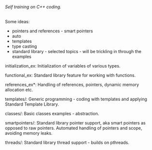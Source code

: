 ###### Self training on C++ coding.


Some ideas:
 * pointers and references - smart pointers
 * auto
 * templates
 * type casting
 * standard library - selected topics - will be trickling in through the examples
 
initialization_ex: Initialization of variables of various types. 

functional_ex: Standard library feature for working with functions.

references_ex*: Handling of references, pointers, dynamic memory
allocation etc.

templates/: Generic programming - coding with templates and applying
Standard Template Library.

classes/: Basic classes examples - abstraction.

smartpointers/: Standard library pointer support, aka smart pointers as
opposed to raw pointers. Automated handling of pointers and scope, avoiding memory
leaks.

threads/: Standard library thread support - builds on pthreads. 